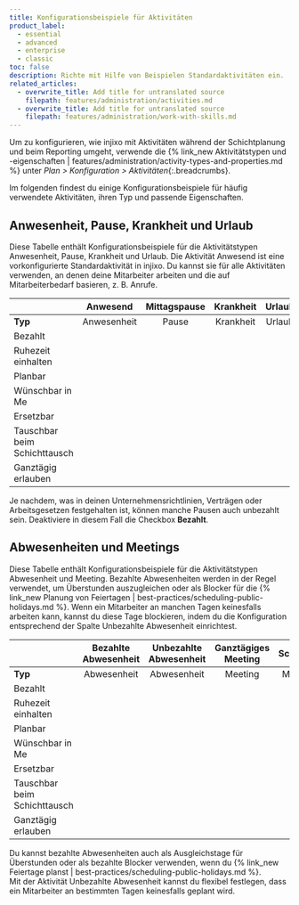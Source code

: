 ```yaml
---
title: Konfigurationsbeispiele für Aktivitäten
product_label:
  - essential
  - advanced
  - enterprise
  - classic
toc: false
description: Richte mit Hilfe von Beispielen Standardaktivitäten ein.
related_articles:
  - overwrite_title: Add title for untranslated source
    filepath: features/administration/activities.md
  - overwrite_title: Add title for untranslated source
    filepath: features/administration/work-with-skills.md
---
```


Um zu konfigurieren, wie injixo mit Aktivitäten während der Schichtplanung und beim Reporting umgeht, verwende die {% link_new Aktivitätstypen und -eigenschaften | features/administration/activity-types-and-properties.md %} unter _Plan > Konfiguration > Aktivitäten_{:.breadcrumbs}.

Im folgenden findest du einige Konfigurationsbeispiele für häufig verwendete Aktivitäten, ihren Typ und passende Eigenschaften.

## Anwesenheit, Pause, Krankheit und Urlaub

Diese Tabelle enthält Konfigurationsbeispiele für die Aktivitätstypen Anwesenheit, Pause, Krankheit und Urlaub.
Die Aktivität Anwesend ist eine vorkonfigurierte Standardaktivität in injixo. Du kannst sie für alle Aktivitäten verwenden, an denen deine Mitarbeiter arbeiten und die auf Mitarbeiterbedarf basieren, z.&nbsp;B. Anrufe. 

<div class="table__wrapper" markdown="1">

<style>
table {
   width: 100%;
}
</style>

|                                        |  Anwesend  | Mittagspause |         Krankheit         |  Urlaub |
| ------------------------------------------- | :---------------------: | :----------------------: | :---------------------: | :---------------------: |
| **Typ**                                        |         Anwesenheit         |          Pause           |         Krankheit         |        Urlaub         |
| Bezahlt                                        | <i class="fa fa-check"> |                          | <i class="fa fa-check"> | <i class="fa fa-check"> |
| Ruhezeit einhalten                     | <i class="fa fa-check"> |                          |                         |
| Planbar                                   | <i class="fa fa-check"> |                          |                         |
| Wünschbar in Me                                 |                         | <i class="fa fa-check">  |                         | <i class="fa fa-check"> |
| Ersetzbar                                 | <i class="fa fa-check"> |                          |                         |
| Tauschbar beim Schichttausch            | <i class="fa fa-check"> | <i class="fa fa-check">  |                         |
| Ganztägig erlauben                  |                         |                          | <i class="fa fa-check"> | <i class="fa fa-check"> |

</div>

Je nachdem, was in deinen Unternehmensrichtlinien, Verträgen oder Arbeitsgesetzen festgehalten ist, können manche Pausen auch unbezahlt sein. Deaktiviere in diesem Fall die Checkbox **Bezahlt**.

## Abwesenheiten und Meetings

Diese Tabelle enthält Konfigurationsbeispiele für die Aktivitätstypen Abwesenheit und Meeting.
Bezahlte Abwesenheiten werden in der Regel verwendet, um Überstunden auszugleichen oder als Blocker für die {% link_new Planung von Feiertagen | best-practices/scheduling-public-holidays.md %}.
Wenn ein Mitarbeiter an manchen Tagen keinesfalls arbeiten kann, kannst du diese Tage blockieren, indem du die Konfiguration entsprechend der Spalte Unbezahlte Abwesenheit einrichtest.

<div class="table__wrapper" markdown="1">

|                                          | Bezahlte Abwesenheit | Unbezahlte Abwesenheit |    Ganztägiges Meeting     |  Schulung  |
| --------------------------------------------- | :-----------------------: | :-------------------------: | :---------------------: | :---------------------: |
| **Typ**                                          |          Abwesenheit          |           Abwesenheit           |         Meeting         |         Meeting         |
| Bezahlt                                          |  <i class="fa fa-check">  |                             | <i class="fa fa-check"> | <i class="fa fa-check"> |
| Ruhezeit einhalten                       |                           |                             | <i class="fa fa-check"> |
| Planbar                                     |                           |                             |                         |
| Wünschbar in Me                                   |  <i class="fa fa-check">  |   <i class="fa fa-check">   |                         |
| Ersetzbar                                   |                           |                             |                         |
| Tauschbar beim Schichttausch              |                           |                             |                         |
| Ganztägig erlauben                    |  <i class="fa fa-check">  |   <i class="fa fa-check">   |                         | <i class="fa fa-check"> |

</div>

Du kannst bezahlte Abwesenheiten auch als Ausgleichstage für Überstunden oder als bezahlte Blocker verwenden, wenn du {% link_new Feiertage planst | best-practices/scheduling-public-holidays.md %}.<br>
Mit der Aktivität Unbezahlte Abwesenheit kannst du flexibel festlegen, dass ein Mitarbeiter an bestimmten Tagen keinesfalls geplant wird.